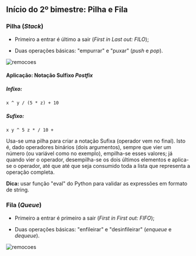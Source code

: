 ## Início do 2º bimestre: Pilha e Fila

### Pilha (*Stack*)

* Primeiro a entrar é último a sair (*First in Last out: FILO*);

* Duas operações básicas: "empurrar" e "puxar" (*push* e *pop*).

![remocoes](../images/stack-queue/stack.svg)

#### Aplicação: Notação Sulfixo *Postfix*

##### Infixo:

`x ^ y / (5 * z) + 10`


##### Sufixo:

`x y ^ 5 z * / 10 +`

Usa-se uma pilha para criar a notação Sufixa (operador vem no final). Isto é,
dado operadores binários (dois argumentos), sempre que vier um número
(ou variável como no exemplo), empilha-se esses valores; já quando vier o operador,
desempilha-se os dois últimos elementos e aplica-se o operador, até que até que
seja consumido toda a lista que representa a operação completa.

**Dica:** usar função "eval" do Python para validar as expressões em formato de
string.

### Fila (*Queue*)

* Primeiro a entrar é primeiro a sair (*First in First out: FIFO*);

* Duas operações básicas: "enfileirar" e "desinfileirar" (*enqueue* e *dequeue*).

![remocoes](../images/stack-queue/queue.svg)
